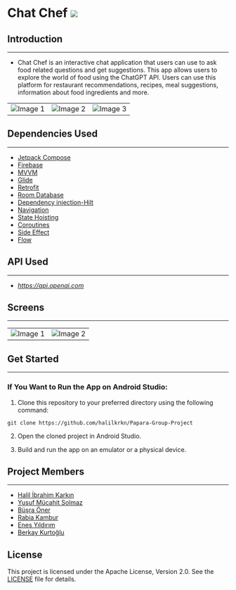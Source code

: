 # Chat Chef <img src="https://img.shields.io/badge/-Kotlin-7c6fe1?style=flat&logo=kotlin&logoColor=white">

## Introduction 
--------------------------------
* Chat Chef is an interactive chat application that users can use to ask food related questions and get suggestions. This app allows users to explore the world of food using the ChatGPT API. Users can use this platform for restaurant recommendations, recipes, meal suggestions, information about food ingredients and more.

<table>
  <tr>
    <td><img src="https://github.com/halilkrkn/Papara-Group-Project/assets/83172478/7397c22e-d6d5-42c5-ad2e-0f114086f4ec" alt="Image 1"></td>
    <td><img src="https://github.com/halilkrkn/Papara-Group-Project/assets/83172478/abc08767-a86d-49d3-b4d3-605e38154226" alt="Image 2"></td>
    <td><img src="https://github.com/halilkrkn/Papara-Group-Project/assets/83172478/fca467c7-8ee3-43ca-bc6f-e8aa9bff60ce" alt="Image 3"></td>
  </tr>
</table>


## Dependencies Used

--------------------------------

* [Jetpack Compose](https://developer.android.com/develop/ui/compose)
* [Firebase](https://firebase.google.com/)
* [MVVM](https://developer.android.com/topic/libraries/architecture/viewmodel#implement)
* [Glide](https://github.com/bumptech/glide)
* [Retrofit](https://square.github.io/retrofit/)
* [Room Database](https://developer.android.com/training/data-storage/room)
* [Dependency injection-Hilt](https://developer.android.com/training/dependency-injection/hilt-android)
* [Navigation](https://developer.android.com/develop/ui/compose/navigation)
* [State Hoisting](https://developer.android.com/develop/ui/compose/state-hoisting)
* [Coroutines](https://developer.android.com/kotlin/coroutines?hl=tr)
* [Side Effect](https://developer.android.com/develop/ui/compose/side-effects)
* [Flow](https://developer.android.com/kotlin/flow)


## API Used

--------------------------------
* _https://api.openai.com_

## Screens
--------------------------------

  <table>
  <tr>
    <td><img src="https://github.com/halilkrkn/Papara-Group-Project/assets/83172478/c1eabd84-f340-448a-89fa-7def177223ce" alt="Image 1"></td>
    <td><img src="https://github.com/halilkrkn/Papara-Group-Project/assets/83172478/0629119a-0032-4318-badf-70dcd116b55d" alt="Image 2"></td>
  </tr>
</table>


## Get Started
--------------------------------

 ### If You Want to Run the App on Android Studio:

1. Clone this repository to your preferred directory using the following command:

```
git clone https://github.com/halilkrkn/Papara-Group-Project
```
2. Open the cloned project in Android Studio.

3. Build and run the app on an emulator or a physical device.


## Project Members
--------------------------------
- [Halil İbrahim Karkın](https://github.com/halilkrkn)
- [Yusuf Mücahit Solmaz](https://github.com/Yusuf-Solmaz)
- [Büşra Öner](https://github.com/sbusraoner)
- [Rabia Kambur](https://github.com/rabiakambur)
- [Enes Yıldırım](https://github.com/yildirimenes)
- [Berkay Kurtoğlu](https://github.com/BerkayyKurtoglu)

## License
This project is licensed under the Apache License, Version 2.0. See the [LICENSE](LICENSE) file for details.

